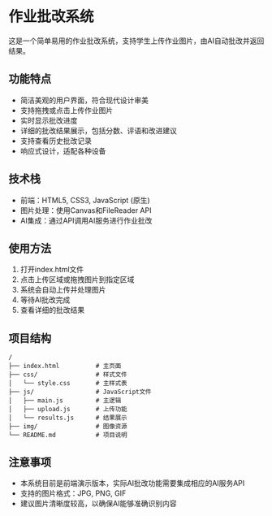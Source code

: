 # 作业批改系统

这是一个简单易用的作业批改系统，支持学生上传作业图片，由AI自动批改并返回结果。

## 功能特点

- 简洁美观的用户界面，符合现代设计审美
- 支持拖拽或点击上传作业图片
- 实时显示批改进度
- 详细的批改结果展示，包括分数、评语和改进建议
- 支持查看历史批改记录
- 响应式设计，适配各种设备

## 技术栈

- 前端：HTML5, CSS3, JavaScript (原生)
- 图片处理：使用Canvas和FileReader API
- AI集成：通过API调用AI服务进行作业批改

## 使用方法

1. 打开index.html文件
2. 点击上传区域或拖拽图片到指定区域
3. 系统会自动上传并处理图片
4. 等待AI批改完成
5. 查看详细的批改结果

## 项目结构

```
/
├── index.html          # 主页面
├── css/                # 样式文件
│   └── style.css       # 主样式表
├── js/                 # JavaScript文件
│   ├── main.js         # 主逻辑
│   ├── upload.js       # 上传功能
│   └── results.js      # 结果展示
├── img/                # 图像资源
└── README.md           # 项目说明
```

## 注意事项

- 本系统目前是前端演示版本，实际AI批改功能需要集成相应的AI服务API
- 支持的图片格式：JPG, PNG, GIF
- 建议图片清晰度较高，以确保AI能够准确识别内容